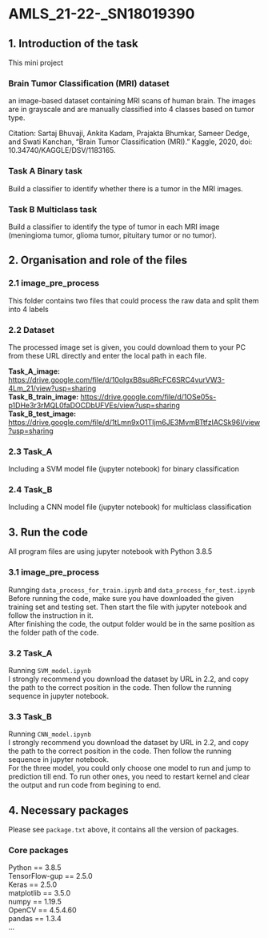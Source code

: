 # AMLS_21-22-_SN18019390

## 1. Introduction of the task
This mini project 
### Brain Tumor Classification (MRI) dataset
an image-based dataset containing MRI scans of human brain. The images are in grayscale and are manually classified into 4 classes based on tumor type.  

Citation: Sartaj Bhuvaji, Ankita Kadam, Prajakta Bhumkar, Sameer Dedge, and Swati Kanchan, “Brain Tumor Classification (MRI).” Kaggle, 2020, doi: 10.34740/KAGGLE/DSV/1183165.
### Task A Binary task
Build a classifier to identify whether there is a tumor in the MRI images.
### Task B Multiclass task
Build a classifier to identify the type of tumor in each MRI image (meningioma tumor, glioma tumor, pituitary tumor or no tumor).

## 2. Organisation and role of the files

### 2.1 image_pre_process
This folder contains two files that could process the raw data and split them into 4 labels

### 2.2 Dataset
The processed image set is given, you could download them to your PC  from these URL directly and enter the local path in each file.  

**Task_A_image:** https://drive.google.com/file/d/10olgxB8su8RcFC6SRC4vurVW3-4Lm_21/view?usp=sharing  
**Task_B_train_image:** https://drive.google.com/file/d/1OSe05s-p1DHe3r3rMQL0faDOCDbUFVEs/view?usp=sharing  
**Task_B_test_image:** https://drive.google.com/file/d/1tLmn9xO1TIjm6JE3MvmBTtfzIACSk96I/view?usp=sharing  

### 2.3 Task_A
Including a SVM model file (jupyter notebook) for binary classification

### 2.4 Task_B
Including a CNN model file (jupyter notebook) for multiclass classification

## 3. Run the code
All program files are using jupyter notebook with Python 3.8.5

### 3.1 image_pre_process
Runnging `data_process_for_train.ipynb` and `data_process_for_test.ipynb`  
Before running the code, make sure you have downloaded the given training set and testing set. Then start the file with jupyter notebook and follow the instruction in it.  
After finishing the code, the output folder would be in the same position as the folder path of the code.
### 3.2 Task_A
Running `SVM_model.ipynb`  
I strongly recommend you download the dataset by URL in 2.2, and copy the path to the correct position in the code. Then follow the running sequence in jupyter notebook.
### 3.3 Task_B
Running `CNN_model.ipynb`  
I strongly recommend you download the dataset by URL in 2.2, and copy the path to the correct position in the code. Then follow the running sequence in jupyter notebook.  
For the three model, you could only choose one model to run and jump to prediction till end. To run other ones, you need to restart kernel and clear the output and run code from begining to end.

## 4. Necessary packages
Please see `package.txt` above, it contains all the version of packages.
### Core packages
Python == 3.8.5  
TensorFlow-gup == 2.5.0  
Keras == 2.5.0  
matplotlib == 3.5.0  
numpy == 1.19.5  
OpenCV == 4.5.4.60  
pandas == 1.3.4  
...
